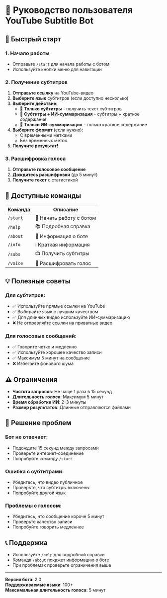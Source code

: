# 📱 Руководство пользователя YouTube Subtitle Bot

## 🚀 Быстрый старт

### 1. Начало работы
- Отправьте `/start` для начала работы с ботом
- Используйте кнопки меню для навигации

### 2. Получение субтитров
1. **Отправьте ссылку** на YouTube-видео
2. **Выберите язык** субтитров (если доступно несколько)
3. **Выберите действие:**
   - 📄 **Только субтитры** - получить текст субтитров
   - 🤖 **Субтитры + ИИ-суммаризация** - субтитры + краткое содержание
   - 🔮 **Только ИИ-суммаризация** - только краткое содержание
4. **Выберите формат** (если нужно):
   - С временными метками
   - Без временных меток
5. **Получите результат!**

### 3. Расшифровка голоса
1. **Отправьте голосовое сообщение**
2. **Дождитесь расшифровки** (до 5 минут)
3. **Получите текст** с статистикой

## 🎯 Доступные команды

| Команда | Описание |
|---------|----------|
| `/start` | 🚀 Начать работу с ботом |
| `/help` | 📚 Подробная справка |
| `/about` | 🤖 Информация о боте |
| `/info` | ℹ️ Краткая информация |
| `/subs` | 📺 Получить субтитры |
| `/voice` | 🎤 Расшифровать голос |

## 💡 Полезные советы

### Для субтитров:
- ✅ Используйте прямые ссылки на YouTube
- ✅ Выбирайте язык с лучшим качеством
- ✅ Для длинных видео используйте ИИ-суммаризацию
- ❌ Не отправляйте ссылки на приватные видео

### Для голосовых сообщений:
- ✅ Говорите четко и медленно
- ✅ Используйте хорошее качество записи
- ✅ Максимум 5 минут на сообщение
- ❌ Избегайте фонового шума

## ⚠️ Ограничения

- **Частота запросов**: Не чаще 1 раза в 15 секунд
- **Длительность голоса**: Максимум 5 минут
- **Время обработки ИИ**: 2-3 минуты
- **Размер результатов**: Длинные отправляются файлами

## 🔧 Решение проблем

### Бот не отвечает:
- Подождите 15 секунд между запросами
- Проверьте интернет-соединение
- Попробуйте команду `/start`

### Ошибка с субтитрами:
- Убедитесь, что видео публичное
- Проверьте, что субтитры включены
- Попробуйте другой язык

### Проблемы с голосом:
- Убедитесь, что сообщение короче 5 минут
- Проверьте качество записи
- Попробуйте говорить медленнее

## 📞 Поддержка

- Используйте `/help` для подробной справки
- Команда `/about` покажет информацию о боте
- При проблемах проверьте ограничения выше

---

**Версия бота**: 2.0  
**Поддерживаемые языки**: 100+  
**Максимальная длительность голоса**: 5 минут 